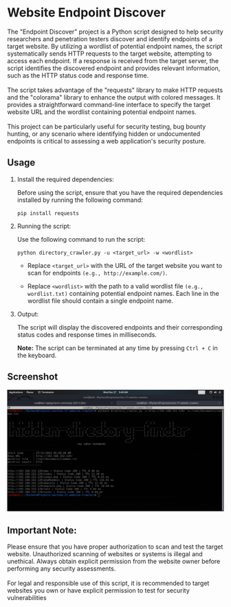 # Website Endpoint Discover
The "Endpoint Discover" project is a Python script designed to help security researchers and penetration testers discover and identify endpoints of a target website. By utilizing a wordlist of potential endpoint names, the script systematically sends HTTP requests to the target website, attempting to access each endpoint. If a response is received from the target server, the script identifies the discovered endpoint and provides relevant information, such as the HTTP status code and response time.
<br><br>
The script takes advantage of the "requests" library to make HTTP requests and the "colorama" library to enhance the output with colored messages. It provides a straightforward command-line interface to specify the target website URL and the wordlist containing potential endpoint names.
<br><br>
This project can be particularly useful for security testing, bug bounty hunting, or any scenario where identifying hidden or undocumented endpoints is critical to assessing a web application's security posture.

## Usage
1. Install the required dependencies:

    Before using the script, ensure that you have the required dependencies installed by running the following command:
    ```commandline
    pip install requests
    ```
2. Running the script:

    Use the following command to run the script:
    ```commandline
    python directory_crawler.py -u <target_url> -w <wordlist>
    ```
    - Replace `<target_url>` with the URL of the target website you want to scan for endpoints `(e.g., http://example.com/)`.

    - Replace `<wordlist>` with the path to a valid wordlist file `(e.g., wordlist.txt)` containing potential endpoint names. Each line in the wordlist file should contain a single endpoint name.

3. Output:

    The script will display the discovered endpoints and their corresponding status codes and response times in milliseconds.
    
    **Note:** The script can be terminated at any time by pressing `Ctrl + C` in the keyboard.

## Screenshot
![](https://github.com/SaherMuhamed/website-discover-endpoints/blob/master/screenshots/Screenshot-from-2023-12-27.png)

## Important Note:

Please ensure that you have proper authorization to scan and test the target website. Unauthorized scanning of websites or systems is illegal and unethical. Always obtain explicit permission from the website owner before performing any security assessments.
<br><br>
For legal and responsible use of this script, it is recommended to target websites you own or have explicit permission to test for security vulnerabilities
